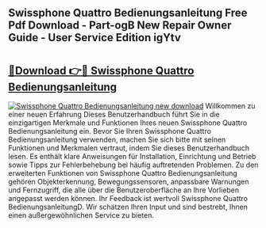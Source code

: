 ## Swissphone Quattro Bedienungsanleitung Free Pdf Download - Part-ogB New Repair Owner Guide - User Service Edition igYtv

# <h2><a href="http://df5bdsl.blite.top/?on=Swissphone+Quattro+Bedienungsanleitung">🔗Download 👉🔴 Swissphone Quattro Bedienungsanleitung</a></h2>

[![Swissphone Quattro Bedienungsanleitung new download](https://i.imgur.com/lujVjoI.png)](http://df5bdsl.blite.top/?on=Swissphone+Quattro+Bedienungsanleitung)
Willkommen zu einer neuen Erfahrung Dieses Benutzerhandbuch führt Sie in die einzigartigen Merkmale und Funktionen Ihres neuen Swissphone Quattro Bedienungsanleitung ein. Bevor Sie Ihren Swissphone Quattro Bedienungsanleitung verwenden, machen Sie sich bitte mit seinen Funktionen und Merkmalen vertraut, indem Sie dieses Benutzerhandbuch lesen. Es enthält klare Anweisungen für Installation, Einrichtung und Betrieb sowie Tipps zur Fehlerbehebung bei häufig auftretenden Problemen. Zu den erweiterten Funktionen von Swissphone Quattro Bedienungsanleitung gehören Objekterkennung, Bewegungssensoren, anpassbare Warnungen und Fernzugriff, die alle über die Benutzeroberfläche an Ihre Vorlieben angepasst werden können. Ihr Feedback ist wertvoll Swissphone Quattro BedienungsanleitungD. Wir schätzen Ihren Input und sind bestrebt, Ihnen einen außergewöhnlichen Service zu bieten.
